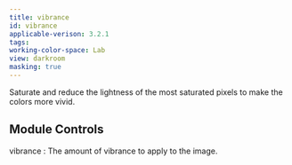 ```yaml
---
title: vibrance
id: vibrance
applicable-verison: 3.2.1
tags: 
working-color-space: Lab 
view: darkroom
masking: true
---
```


Saturate and reduce the lightness of the most saturated pixels to make the colors more vivid.

## Module Controls

vibrance
: The amount of vibrance to apply to the image.